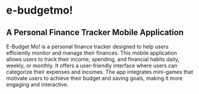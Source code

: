 # e-budgetmo!

## A Personal  Finance  Tracker  Mobile Application

E-Budget Mo! is a personal finance tracker designed to help users efficiently monitor and manage their finances. This mobile application allows users to track their income, spending, and financial habits daily, weekly, or monthly. It offers a user-friendly interface where users can categorize their expenses and incomes. The app integrates mini-games that motivate users to achieve their budget and saving goals, making it more engaging and interactive.
